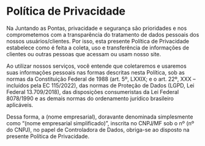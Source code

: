 # Política de Privacidade
Na Juntando as Pontas, privacidade e segurança são prioridades e nos comprometemos com a transparência do tratamento de dados pessoais dos nossos usuários/clientes. Por isso, esta presente Política de Privacidade estabelece como é feita a coleta, uso e transferência de informações de clientes ou outras pessoas que acessam ou usam nosso site.

Ao utilizar nossos serviços, você entende que coletaremos e usaremos suas informações pessoais nas formas descritas nesta Política, sob as normas da Constituição Federal de 1988 (art. 5º, LXXIX; e o art. 22º, XXX – incluídos pela EC 115/2022), das normas de Proteção de Dados (LGPD, Lei Federal 13.709/2018), das disposições consumeristas da Lei Federal 8078/1990 e as demais normas do ordenamento jurídico brasileiro aplicáveis.

Dessa forma, a (nome empresarial), doravante denominada simplesmente como “(nome empresarial simplificado)”, inscrita no CNPJ/MF sob o nº (nº do CNPJ), no papel de Controladora de Dados, obriga-se ao disposto na presente Política de Privacidade.
